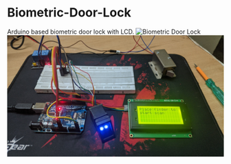 # Biometric-Door-Lock
Arduino based biometric door lock with LCD.
![Biometric Door Lock](https://user-images.githubusercontent.com/76651819/167027591-c3dae8c5-87e6-49a8-8a53-3b7080208734.jpg)
![Image](https://github.com/kuldeepaher01/Biometric-Door-Lock/blob/main/Biometric%20Door%20Lock.jpg)
